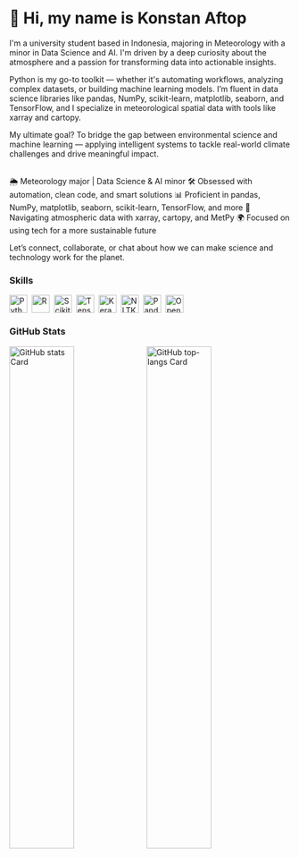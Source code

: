 <div id="toc">
  <ul align="left" style="list-style: none">
    <summary>
      <h1>👋 Hi, my name is Konstan Aftop</h1>
    </summary>
  </ul>
</div>

<p>I'm a university student based in Indonesia, majoring in Meteorology with a minor in Data Science and AI. I'm driven by a deep curiosity about the atmosphere and a passion for transforming data into actionable insights.</p>

<p>Python is my go-to toolkit — whether it's automating workflows, analyzing complex datasets, or building machine learning models. I’m fluent in data science libraries like pandas, NumPy, scikit-learn, matplotlib, seaborn, and TensorFlow, and I specialize in meteorological spatial data with tools like xarray and cartopy.</p>

<p>My ultimate goal? To bridge the gap between environmental science and machine learning — applying intelligent systems to tackle real-world climate challenges and drive meaningful impact.</p>

<br>
🌦️ Meteorology major | Data Science & AI minor  
🛠️ Obsessed with automation, clean code, and smart solutions  
📊 Proficient in pandas, NumPy, matplotlib, seaborn, scikit-learn, TensorFlow, and more  
🧭 Navigating atmospheric data with xarray, cartopy, and MetPy  
🌍 Focused on using tech for a more sustainable future

Let’s connect, collaborate, or chat about how we can make science and technology work for the planet.

<h3 align="left">Skills</h3>

<div style="display: flex; flex-wrap: wrap; gap: 4px; justify-content: left;">
  <img src="https://skillicons.dev/icons?i=python" height="32" alt="Python" style="margin-right: 4px">
  <img src="https://skillicons.dev/icons?i=r" height="32" alt="R" style="margin-right: 4px">
  <img src="https://img.shields.io/badge/Scikit--learn-F7931E?logo=scikit-learn&logoColor=white" height="32" alt="Scikit-learn" style="margin-right: 4px">
  <img src="https://img.shields.io/badge/TensorFlow-FF6F00?logo=tensorflow&logoColor=white" height="32" alt="TensorFlow" style="margin-right: 4px">
  <img src="https://img.shields.io/badge/Keras-D00000?logo=keras&logoColor=white" height="32" alt="Keras" style="margin-right: 4px">
  <img src="https://img.shields.io/badge/NLTK-4B8BBE?logo=nltk&logoColor=white" height="32" alt="NLTK" style="margin-right: 4px">
  <img src="https://img.shields.io/badge/Pandas-150458?logo=pandas&logoColor=white" height="32" alt="Pandas" style="margin-right: 4px">
  <img src="https://img.shields.io/badge/OpenAI-412991?logo=openai&logoColor=white" height="32" alt="OpenAI" style="margin-right: 4px">
</div>

<h3 align="left">GitHub Stats</h3>

<p align="left">
  <img width="48%" src="https://github-readme-stats.vercel.app/api?username=KonstanAftop&theme=react&hide_title=false&hide_rank=false&show_icons=false&include_all_commits=false&count_private=true&line_height=23" alt="GitHub stats Card" />
  <img width="48%" src="https://github-readme-stats.vercel.app/api/top-langs?username=KonstanAftop&theme=react&hide_title=false&layout=compact&langs_count=6&hide_progress=false&card_width=400" alt="GitHub top-langs Card" />
</p>
